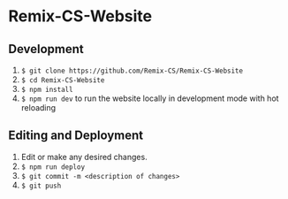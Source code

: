 # Remix-CS-Website

## Development

1. `$ git clone https://github.com/Remix-CS/Remix-CS-Website`
2. `$ cd Remix-CS-Website`
3. `$ npm install`
4. `$ npm run dev` to run the website locally in development mode with hot reloading


## Editing and Deployment

1. Edit or make any desired changes.
2. `$ npm run deploy`
3. `$ git commit -m <description of changes>`
4. `$ git push`
